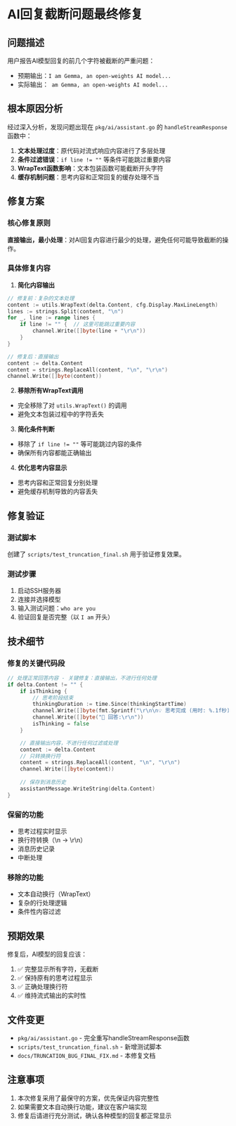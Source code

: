 # AI回复截断问题最终修复

## 问题描述

用户报告AI模型回复的前几个字符被截断的严重问题：
- 预期输出：`I am Gemma, an open-weights AI model...`
- 实际输出：` am Gemma, an open-weights AI model...`

## 根本原因分析

经过深入分析，发现问题出现在 `pkg/ai/assistant.go` 的 `handleStreamResponse` 函数中：

1. **文本处理过度**：原代码对流式响应内容进行了多层处理
2. **条件过滤错误**：`if line != ""` 等条件可能跳过重要内容
3. **WrapText函数影响**：文本包装函数可能截断开头字符
4. **缓存机制问题**：思考内容和正常回复的缓存处理不当

## 修复方案

### 核心修复原则
**直接输出，最小处理**：对AI回复内容进行最少的处理，避免任何可能导致截断的操作。

### 具体修复内容

1. **简化内容输出**
```go
// 修复前：复杂的文本处理
content := utils.WrapText(delta.Content, cfg.Display.MaxLineLength)
lines := strings.Split(content, "\n")
for _, line := range lines {
    if line != "" {  // 这里可能跳过重要内容
        channel.Write([]byte(line + "\r\n"))
    }
}

// 修复后：直接输出
content := delta.Content
content = strings.ReplaceAll(content, "\n", "\r\n")
channel.Write([]byte(content))
```

2. **移除所有WrapText调用**
- 完全移除了对 `utils.WrapText()` 的调用
- 避免文本包装过程中的字符丢失

3. **简化条件判断**
- 移除了 `if line != ""` 等可能跳过内容的条件
- 确保所有内容都能正确输出

4. **优化思考内容显示**
- 思考内容和正常回复分别处理
- 避免缓存机制导致的内容丢失

## 修复验证

### 测试脚本
创建了 `scripts/test_truncation_final.sh` 用于验证修复效果。

### 测试步骤
1. 启动SSH服务器
2. 连接并选择模型
3. 输入测试问题：`who are you`
4. 验证回复是否完整（以 `I am` 开头）

## 技术细节

### 修复的关键代码段
```go
// 处理正常回答内容 - 关键修复：直接输出，不进行任何处理
if delta.Content != "" {
    if isThinking {
        // 思考阶段结束
        thinkingDuration := time.Since(thinkingStartTime)
        channel.Write([]byte(fmt.Sprintf("\r\n\n💡 思考完成 (用时: %.1f秒)\r\n\n", thinkingDuration.Seconds())))
        channel.Write([]byte("💬 回答:\r\n"))
        isThinking = false
    }

    // 直接输出内容，不进行任何过滤或处理
    content := delta.Content
    // 只转换换行符
    content = strings.ReplaceAll(content, "\n", "\r\n")
    channel.Write([]byte(content))
    
    // 保存到消息历史
    assistantMessage.WriteString(delta.Content)
}
```

### 保留的功能
- 思考过程实时显示
- 换行符转换（\n -> \r\n）
- 消息历史记录
- 中断处理

### 移除的功能
- 文本自动换行（WrapText）
- 复杂的行处理逻辑
- 条件性内容过滤

## 预期效果

修复后，AI模型的回复应该：
1. ✅ 完整显示所有字符，无截断
2. ✅ 保持原有的思考过程显示
3. ✅ 正确处理换行符
4. ✅ 维持流式输出的实时性

## 文件变更

- `pkg/ai/assistant.go` - 完全重写handleStreamResponse函数
- `scripts/test_truncation_final.sh` - 新增测试脚本
- `docs/TRUNCATION_BUG_FINAL_FIX.md` - 本修复文档

## 注意事项

1. 本次修复采用了最保守的方案，优先保证内容完整性
2. 如果需要文本自动换行功能，建议在客户端实现
3. 修复后请进行充分测试，确认各种模型的回复都正常显示